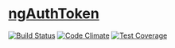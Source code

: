 # [ngAuthToken](https://github.com/kukulili-labs/ngAuthToken/) 
[![Build Status](http://img.shields.io/travis/kukulili-labs/ngAuthToken.svg?style=flat)](https://travis-ci.org/kukulili-labs/ngAuthToken) 
[![Code Climate](http://img.shields.io/codeclimate/github/kukulili-labs/ngAuthToken.svg?style=flat)](https://codeclimate.com/github/kukulili-labs/ngAuthToken) 
[![Test Coverage](http://img.shields.io/codeclimate/coverage/github/kukulili-labs/ngAuthToken.svg?style=flat)](https://codeclimate.com/github/kukulili-labs/ngAuthToken)
